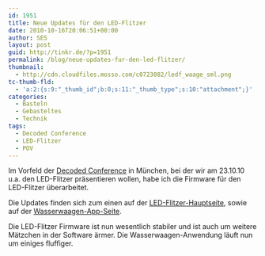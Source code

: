 ```yaml
---
id: 1951
title: Neue Updates für den LED-Flitzer
date: 2010-10-16T20:06:51+00:00
author: SES
layout: post
guid: http://tinkr.de/?p=1951
permalink: /blog/neue-updates-fur-den-led-flitzer/
thumbnail:
  - http://cdn.cloudfiles.mosso.com/c0723082/ledf_waage_sml.png
tc-thumb-fld:
  - 'a:2:{s:9:"_thumb_id";b:0;s:11:"_thumb_type";s:10:"attachment";}'
categories:
  - Basteln
  - Gebasteltes
  - Technik
tags:
  - Decoded Conference
  - LED-Flitzer
  - POV
---
```

Im Vorfeld der [Decoded Conference](http://www.decoded-conference.com/) in München, bei der wir am 23.10.10 u.a. den LED-Flitzer präsentieren wollen, habe ich die Firmware für den LED-Flitzer überarbeitet.

Die Updates finden sich zum einen auf der [LED-Flitzer-Hauptseite](http://tinkr.de/led-flitzer/), sowie auf der [Wasserwaagen-App-Seite](http://tinkr.de/blog/neue-led-flitzer-app-wasserwaage/).

Die LED-Flitzer Firmware ist nun wesentlich stabiler und ist auch um weitere Mätzchen in der Software ärmer.
Die Wasserwaagen-Anwendung läuft nun um einiges fluffiger.
